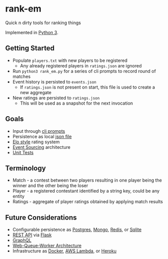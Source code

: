 # rank-em

Quick n dirty tools for ranking things

Implemented in [Python 3](https://www.python.org/).

## Getting Started

* Populate `players.txt` with new players to be registered
  * Any already registered players in `ratings.json` are ignored
* Run `python3 rank_em.py` for a series of cli prompts to record round of matches
* Event history is persisted to `events.json`
  * If `ratings.json` is not present on start, this file is used to create a new aggregate
* New ratings are persisted to `ratings.json`
  * This will be used as a snapshot for the next invocation

## Goals

* Input through [cli prompts](https://docs.python.org/3/library/functions.html#input)
* Persistence as local [json file](https://docs.python.org/3/library/json.html)
* [Elo style](https://en.wikipedia.org/wiki/Elo_rating_system) rating system
* [Event Sourcing](https://martinfowler.com/eaaDev/EventSourcing.html) architecture
* [Unit Tests](https://docs.python.org/3/library/unittest.html)

## Terminology

* Match - a contest between two players resulting in one player being the winner and the other being the loser
* Player - a registered contestant identified by a string key, could be any entity
* Ratings - aggregate of player ratings obtained by applying match results

## Future Considerations

* Configurable persistence as [Postgres](https://www.postgresql.org/), [Mongo](https://www.mongodb.com/), [Redis](https://redis.io/), or [Sqlite](https://www.sqlite.org/)
* [REST API](https://en.wikipedia.org/wiki/Representational_state_transfer) via [Flask](https://flask.palletsprojects.com/)
* [GraphQL](https://graphql.org/)
* [Web-Queue-Worker Architecture](https://docs.microsoft.com/en-us/azure/architecture/guide/architecture-styles/web-queue-worker)
* Infrastructure as [Docker](https://www.docker.com/), [AWS Lambda](https://aws.amazon.com/lambda/), or [Heroku](https://www.heroku.com/)
